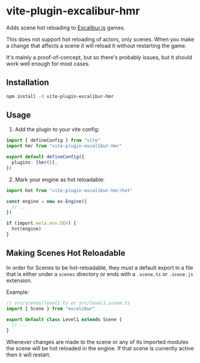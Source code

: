 # vite-plugin-excalibur-hmr

Adds scene hot reloading to [Excalibur.js](https://excaliburjs.com/) games.

This does not support hot reloading of actors, only scenes. When you make a change that affects a scene it will reload it without restarting the game.

It's mainly a proof-of-concept, but so there's probably issues, but it should work well enough for most cases.

## Installation

```bash
npm install -d vite-plugin-excalibur-hmr
```

## Usage

1. Add the plugin to your vite config:

```ts
import { defineConfig } from "vite"
import hmr from "vite-plugin-excalibur-hmr"

export default defineConfig({
  plugins: [hmr()],
})
```

2. Mark your engine as hot reloadable:

```ts
import hot from "vite-plugin-excalibur-hmr/hot"

const engine = new ex.Engine({
  // ...
})

if (import.meta.env.DEV) {
  hot(engine)
}
```

## Making Scenes Hot Reloadable

In order for Scenes to be hot-reloadable, they must a default export in a file that is either under a `scenes` directory or ends with a `.scene.ts` or `.scene.js` extension.

Example:

```ts
// src/scenes/level1.ts or src/level1.scene.ts
import { Scene } from "excalibur"

export default class Level1 extends Scene {
  // ...
}
```

Whenever changes are made to the scene or any of its imported modules the scene will be hot reloaded in the engine. If that scene is currently active then it will restart.
